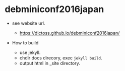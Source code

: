 # debminiconf2016japan

- see website url.

  - https://dictoss.github.io/debminiconf2016japan/

- How to build

  - use jekyll. 
  - chdir docs direcory, exec `jekyll build`.
  - output html in _site directory.
